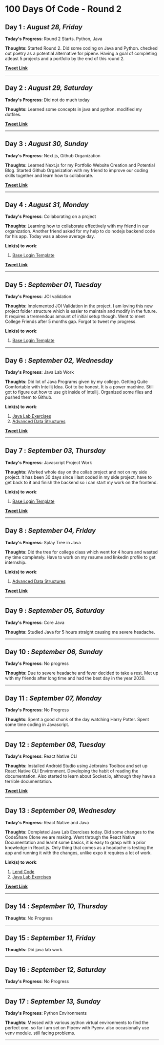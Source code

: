 # 100 Days Of Code - Round 2

## Day **1** : _August 28, Friday_

**Today's Progress**: Round 2 Starts. Python, Java

**Thoughts**: Started Round 2. Did some coding on Java and Python. checked out poetry as a potential alternative for pipenv. Having a goal of completing atleast 5 projects and a portfolio by the end of this round 2.

[**Tweet Link**](https://twitter.com/MugilanCodes/status/1299407043300712448?s=20)

---

## Day **2** : _August 29, Saturday_

**Today's Progress**: Did not do much today

**Thoughts**: Learned some concepts in java and python. modified my dotfiles.

[**Tweet Link**](https://twitter.com/MugilanCodes/status/1299746648789188608?s=20)

---

## Day **3** : _August 30, Sunday_

**Today's Progress**: Next.js, Github Organization

**Thoughts**: Learned Next.js for my Portfolio Website Creation and Potential Blog. Started Github Organization with my friend to improve our coding skills together and learn how to collaborate.

[**Tweet Link**](https://twitter.com/MugilanCodes/status/1300121606249799680?s=20)

---

## Day **4** : _August 31, Monday_

**Today's Progress**: Collaborating on a project

**Thoughts**: Learning how to collaborate effectively with my friend in our organization. Another friend asked for my help to do nodejs backend code for his app. Today was a above average day.  

**Link(s) to work**:

1. [Base Login Template](https://github.com/project-100/base-login-template)

[**Tweet Link**](https://twitter.com/MugilanCodes/status/1300476172187308032?s=20)

---

## Day **5** : _September 01, Tuesday_

**Today's Progress**: JOI validation

**Thoughts**: Implemented JOI Validation in the project. I am loving this new project folder structure which is easier to maintain and modify in the future. It requires a tremendous amount of initial setup though. Went to meet College Friends after 5 months gap. Forgot to tweet my progress.

**Link(s) to work**:

1. [Base Login Template](https://github.com/project-100/base-login-template)

---

## Day **6** : _September 02, Wednesday_

**Today's Progress**: Java Lab Work

**Thoughts**: Did lot of Java Programs given by my college. Getting Quite Comfortable with Intellij Idea. Got to be honest. It is a power machine. Still got to figure out how to use git inside of Intellij. Organized some files and pushed them to Github.

**Link(s) to work**:

1. [Java Lab Exercises](https://github.com/Mugilan-Codes/java-lab-exercises)
1. [Advanced Data Structures](https://github.com/Mugilan-Codes/advanced-data-structures)

[**Tweet Link**](https://twitter.com/MugilanCodes/status/1301198853006213120?s=20)

---

## Day **7** : _September 03, Thursday_

**Today's Progress**: Javascript Project Work

**Thoughts**: Worked whole day on the collab project and not on my side project. It has been 30 days since i last coded in my side project, have to get back to it and finish the backend so i can start my work on the frontend.

**Link(s) to work**:

1. [Base Login Template](https://github.com/project-100/base-login-template)

[**Tweet Link**](https://twitter.com/MugilanCodes/status/1301564191048835078?s=20)

---

## Day **8** : _September 04, Friday_

**Today's Progress**: Splay Tree in Java

**Thoughts**: Did the tree for college class which went for 4 hours and wasted my time completely. Have to work on my resume and linkedin profile to get internship.

**Link(s) to work**:

1. [Advanced Data Structures](https://github.com/Mugilan-Codes/advanced-data-structures)

[**Tweet Link**](https://twitter.com/MugilanCodes/status/1301934392848203777?s=20)

---

## Day **9** : _September 05, Saturday_

**Today's Progress**: Core Java

**Thoughts**: Studied Java for 5 hours straight causing me severe headache.

---

## Day **10** : _September 06, Sunday_

**Today's Progress**: No progress

**Thoughts**: Due to severe headache and fever decided to take a rest. Met up with my friends after long time and had the best day in the year 2020.

---

## Day **11** : _September 07, Monday_

**Today's Progress**: No Progress

**Thoughts**: Spent a good chunk of the day watching Harry Potter. Spent some time coding in Javascript.

---

## Day **12** : _September 08, Tuesday_

**Today's Progress**: React Native CLI

**Thoughts**: Installed Android Studio using Jetbrains Toolbox and set up React Native CLI Environment. Developing the habit of reading the documentation. Also started to learn about Socket.io, although they have a terrible documentation.

[**Tweet Link**](https://twitter.com/MugilanCodes/status/1303375212080029696?s=20)

---

## Day **13** : _September 09, Wednesday_

**Today's Progress**: React Native and Java

**Thoughts**: Completed Java Lab Exercises today. Did some changes to the CodeShare Clone we are making. Went through the React Native Documentation and learnt some basics, it is easy to grasp with a prior knowledge in React.js. Only thing that comes as a headache is testing the app and running it with the changes, unlike expo it requires a lot of work.

**Link(s) to work**:

1. [Lend Code](https://github.com/project-100/lendcode)
1. [Java Lab Exercises](https://github.com/Mugilan-Codes/java-lab-exercises)

[**Tweet Link**](https://twitter.com/MugilanCodes/status/1303736884602920960?s=20)

---

## Day **14** : _September 10, Thursday_

**Thoughts**: No Progress

---

## Day **15** : _September 11, Friday_

**Thoughts**: Did java lab work.

---

## Day **16** : _September 12, Saturday_

**Today's Progress**: No Progress

---

## Day **17** : _September 13, Sunday_

**Today's Progress**: Python Environments

**Thoughts**: Messed with various python virtual environments to find the perfect one. so far i am set on Pipenv with Pyenv. also occasionally use venv module. still facing problems.

---
